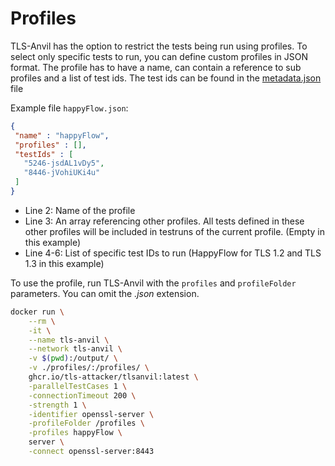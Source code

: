 # Profiles
TLS-Anvil has the option to restrict the tests being run using profiles.
To select only specific tests to run, you can define custom profiles in JSON format.
The profile has to have a name, can contain a reference to sub profiles and a list of test ids.
The test ids can be found in the [metadata.json](https://github.com/tls-attacker/TLS-Anvil/blob/main/TLS-Testsuite/src/main/resources/metadata.json) file

Example file `happyFlow.json`:
``` json showLineNumbers
{
 "name" : "happyFlow",
 "profiles" : [],
 "testIds" : [
   "5246-jsdAL1vDy5",
   "8446-jVohiUKi4u"
 ]
}
```
* Line 2: Name of the profile
* Line 3: An array referencing other profiles. All tests defined in  these other profiles will be included in testruns of the current profile. (Empty in this example)
* Line 4-6: List of specific test IDs to run (HappyFlow for TLS 1.2 and TLS 1.3 in this example)

To use the profile, run TLS-Anvil with the `profiles` and `profileFolder` parameters. You can omit the *.json* extension.

``` bash showLineNumbers
docker run \
    --rm \
    -it \
    --name tls-anvil \
    --network tls-anvil \
    -v $(pwd):/output/ \
    -v ./profiles/:/profiles/ \
    ghcr.io/tls-attacker/tlsanvil:latest \
    -parallelTestCases 1 \
    -connectionTimeout 200 \
    -strength 1 \
    -identifier openssl-server \
    -profileFolder /profiles \
    -profiles happyFlow \
    server \
    -connect openssl-server:8443
```